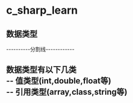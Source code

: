 # c_sharp_learn
## 数据类型  

----------分割线------------
  
数据类型有以下几类  
-- 值类型(int,double,float等)  
-- 引用类型(array,class,string等)  
-- 
